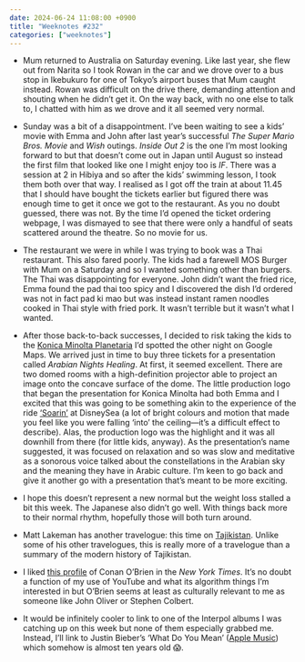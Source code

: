 ```yaml
---
date: 2024-06-24 11:08:00 +0900
title: "Weeknotes #232"
categories: ["weeknotes"]
---
```


- Mum returned to Australia on Saturday evening. Like last year, she flew out from Narita so I took Rowan in the car and we drove over to a bus stop in Ikebukuro for one of Tokyo’s airport buses that Mum caught instead. Rowan was difficult on the drive there, demanding attention and shouting when he didn’t get it. On the way back, with no one else to talk to, I chatted with him as we drove and it all seemed very normal.

- Sunday was a bit of a disappointment. I’ve been waiting to see a kids’ movie with Emma and John after last year’s successful _The Super Mario Bros. Movie_ and _Wish_ outings. _Inside Out 2_ is the one I’m most looking forward to but that doesn’t come out in Japan until August so instead the first film that looked like one I might enjoy too is _IF_. There was a session at 2 in Hibiya and so after the kids’ swimming lesson, I took them both over that way. I realised as I got off the train at about 11.45 that I should have bought the tickets earlier but figured there was enough time to get it once we got to the restaurant. As you no doubt guessed, there was not. By the time I’d opened the ticket ordering webpage, I was dismayed to see that there were only a handful of seats scattered around the theatre. So no movie for us.

- The restaurant we were in while I was trying to book was a Thai restaurant. This also fared poorly. The kids had a farewell MOS Burger with Mum on a Saturday and so I wanted something other than burgers. The Thai was disappointing for everyone. John didn’t want the fried rice, Emma found the pad thai too spicy and I discovered the dish I’d ordered was not in fact pad ki mao but was instead instant ramen noodles cooked in Thai style with fried pork. It wasn’t terrible but it wasn’t what I wanted.

- After those back-to-back successes, I decided to risk taking the kids to the [Konica Minolta Planetaria](https://planetarium.konicaminolta.jp/planetariatokyo/) I’d spotted the other night on Google Maps. We arrived just in time to buy three tickets for a presentation called _Arabian Nights Healing_. At first, it seemed excellent. There are two domed rooms with a high-definition projector able to project an image onto the concave surface of the dome. The little production logo that began the presentation for Konica Minolta had both Emma and I excited that this was going to be something akin to the experience of the ride [‘Soarin’](https://en.wikipedia.org/wiki/Soarin%27) at DisneySea (a lot of bright colours and motion that made you feel like you were falling ‘into’ the ceiling—it’s a difficult effect to describe). Alas, the production logo was the highlight and it was all downhill from there (for little kids, anyway). As the presentation’s name suggested, it was focused on relaxation and so was slow and meditative as a sonorous voice talked about the constellations in the Arabian sky and the meaning they have in Arabic culture. I’m keen to go back and give it another go with a presentation that’s meant to be more exciting.

- I hope this doesn’t represent a new normal but the weight loss stalled a bit this week. The Japanese also didn’t go well. With things back more to their normal rhythm, hopefully those will both turn around.

- Matt Lakeman has another travelogue: this time on [Tajikistan](https://mattlakeman.org/2024/06/20/notes-on-tajikistan/). Unlike some of his other travelogues, this is really more of a travelogue than a summary of the modern history of Tajikistan.

- I liked [this profile](https://www.nytimes.com/2024/06/21/arts/television/conan-obrien.html) of Conan O’Brien in the _New York Times_. It’s no doubt a function of my use of YouTube and what its algorithm things I’m interested in but O’Brien seems at least as culturally relevant to me as someone like John Oliver or Stephen Colbert.

- It would be infinitely cooler to link to one of the Interpol albums I was catching up on this week but none of them especially grabbed me. Instead, I’ll link to Justin Bieber’s ‘What Do You Mean’ ([Apple Music](https://music.apple.com/us/album/what-do-you-mean/1440825845?i=1440826311)) which somehow is almost ten years old 😱.
